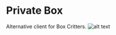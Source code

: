 # Private Box
Alternative client for Box Critters.
![alt text](https://cdn.discordapp.com/attachments/632604108024578059/633333071114141696/unknown.png)
